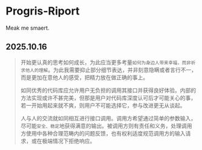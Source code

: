 # Progris-Riport
Meak me smaert.

## 2025.10.16

> 开始更认真的思考如何成长，为此应当更多考量`如何为身边人带来幸福，而非祈求他人的理解`。为此我需要抑止部分细节表达，并非刻意隐瞒或者言行不一，而是更加在意他人的感受，把精力放在做正确的事上。
>
> 如同优秀的代码库应允许用户无负担的调用其接口并获得良好体验。内部的方法实现或许不甚完美，但那是用户对代码库深度认可后才可能关心的事，若一开始用起来就不爽，则用户不可能选择它，参与改进更无从谈起。
>
> 人与人的交流就如同相互进行接口调用。调用方希望通过简单的参数输入，尽可能`安全、稳定`地获得满意的输出。被调用方则有责任和义务，处理调用方使用中各种合理范畴内的问题反馈，也有权利适度规范调用方的输入请求，或在极端情况下拒绝响应。